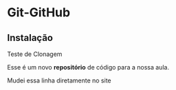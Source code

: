 # Git-GitHub

## Instalação

Teste de Clonagem

Esse é um novo **repositório** de código para a nossa aula.

Mudei essa linha diretamente no site
